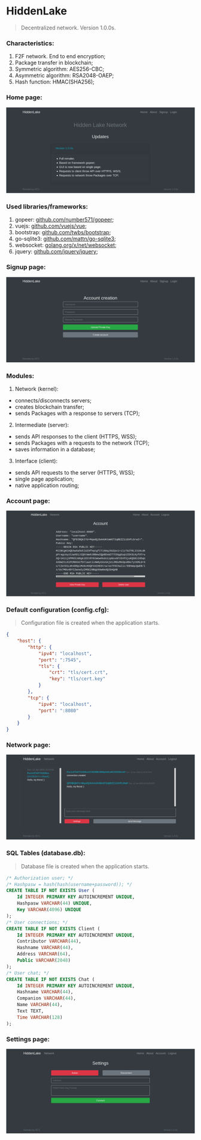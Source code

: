 # HiddenLake

> Decentralized network. Version 1.0.0s.

### Characteristics:
1. F2F network. End to end encryption;
2. Package transfer in blockchain;
3. Symmetric algorithm: AES256-CBC;
4. Asymmetric algorithm: RSA2048-OAEP;
5. Hash function: HMAC(SHA256);

### Home page:
<img src="/images/HiddenLake1.png" alt="HomePage"/>

### Used libraries/frameworks:
1. gopeer: [github.com/number571/gopeer](https://github.com/number571/gopeer);
2. vuejs: [github.com/vuejs/vue](https://github.com/vuejs/vue);
3. bootstrap: [github.com/twbs/bootstrap](https://github.com/twbs/bootstrap);
4. go-sqlite3: [github.com/mattn/go-sqlite3](https://github.com/mattn/go-sqlite3);
5. websocket: [golang.org/x/net/websocket](https://golang.org/x/net/websocket);
6. jquery: [github.com/jquery/jquery](https://github.com/jquery/jquery);

### Signup page:
<img src="/images/HiddenLake2.png" alt="SignupPage"/>

### Modules:
1. Network (kernel): 
* connects/disconnects servers;
* creates blockchain transfer;
* sends Packages with a response to servers (TCP);
2. Intermediate (server): 
* sends API responses to the client (HTTPS, WSS);
* sends Packages with a requests to the network (TCP);
* saves information in a database;
3. Interface (client): 
* sends API requests to the server (HTTPS, WSS);
* single page application;
* native application routing;

### Account page:
<img src="/images/HiddenLake3.png" alt="AccountPage"/>

### Default configuration (config.cfg): 
> Configuration file is created when the application starts.
```json
{
	"host": {
		"http": {
			"ipv4": "localhost",
			"port": ":7545",
			"tls": {
				"crt": "tls/cert.crt",
				"key": "tls/cert.key"
			}
		},
		"tcp": {
			"ipv4": "localhost",
			"port": ":8080"
		}
	}
}
```

### Network page:
<img src="/images/HiddenLake4.png" alt="NetworkPage"/>

### SQL Tables (database.db):
> Database file is created when the application starts.
```sql
/* Authorization user; */
/* Hashpasw = hash(hash(username+password)); */
CREATE TABLE IF NOT EXISTS User (
    Id INTEGER PRIMARY KEY AUTOINCREMENT UNIQUE,
    Hashpasw VARCHAR(44) UNIQUE,
    Key VARCHAR(4096) UNIQUE
);
/* User connections; */
CREATE TABLE IF NOT EXISTS Client (
    Id INTEGER PRIMARY KEY AUTOINCREMENT UNIQUE,
    Contributor VARCHAR(44),
    Hashname VARCHAR(44),
    Address VARCHAR(64),
    Public VARCHAR(2048)
);
/* User chat; */
CREATE TABLE IF NOT EXISTS Chat (
    Id INTEGER PRIMARY KEY AUTOINCREMENT UNIQUE,
    Hashname VARCHAR(44),
    Companion VARCHAR(44),
    Name VARCHAR(44),
    Text TEXT,
    Time VARCHAR(128)
);
```

### Settings page:
<img src="/images/HiddenLake5.png" alt="SettingsPage"/>
